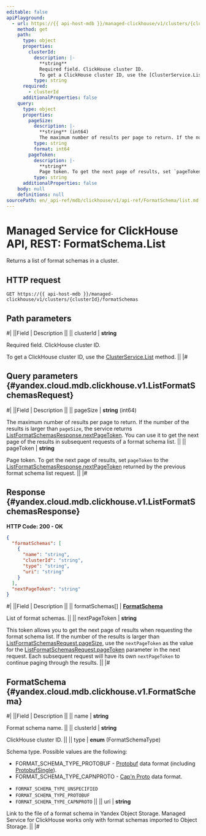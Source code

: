 ```yaml
---
editable: false
apiPlayground:
  - url: https://{{ api-host-mdb }}/managed-clickhouse/v1/clusters/{clusterId}/formatSchemas
    method: get
    path:
      type: object
      properties:
        clusterId:
          description: |-
            **string**
            Required field. ClickHouse cluster ID.
            To get a ClickHouse cluster ID, use the [ClusterService.List](/docs/managed-clickhouse/api-ref/Cluster/list#List) method.
          type: string
      required:
        - clusterId
      additionalProperties: false
    query:
      type: object
      properties:
        pageSize:
          description: |-
            **string** (int64)
            The maximum number of results per page to return. If the number of the results is larger than `pageSize`, the service returns [ListFormatSchemasResponse.nextPageToken](#yandex.cloud.mdb.clickhouse.v1.ListFormatSchemasResponse). You can use it to get the next page of the results in subsequent requests of a format schema list.
          type: string
          format: int64
        pageToken:
          description: |-
            **string**
            Page token. To get the next page of results, set `pageToken` to the [ListFormatSchemasResponse.nextPageToken](#yandex.cloud.mdb.clickhouse.v1.ListFormatSchemasResponse) returned by the previous format schema list request.
          type: string
      additionalProperties: false
    body: null
    definitions: null
sourcePath: en/_api-ref/mdb/clickhouse/v1/api-ref/FormatSchema/list.md
---
```


# Managed Service for ClickHouse API, REST: FormatSchema.List

Returns a list of format schemas in a cluster.

## HTTP request

```
GET https://{{ api-host-mdb }}/managed-clickhouse/v1/clusters/{clusterId}/formatSchemas
```

## Path parameters

#|
||Field | Description ||
|| clusterId | **string**

Required field. ClickHouse cluster ID.

To get a ClickHouse cluster ID, use the [ClusterService.List](/docs/managed-clickhouse/api-ref/Cluster/list#List) method. ||
|#

## Query parameters {#yandex.cloud.mdb.clickhouse.v1.ListFormatSchemasRequest}

#|
||Field | Description ||
|| pageSize | **string** (int64)

The maximum number of results per page to return. If the number of the results is larger than `pageSize`, the service returns [ListFormatSchemasResponse.nextPageToken](#yandex.cloud.mdb.clickhouse.v1.ListFormatSchemasResponse). You can use it to get the next page of the results in subsequent requests of a format schema list. ||
|| pageToken | **string**

Page token. To get the next page of results, set `pageToken` to the [ListFormatSchemasResponse.nextPageToken](#yandex.cloud.mdb.clickhouse.v1.ListFormatSchemasResponse) returned by the previous format schema list request. ||
|#

## Response {#yandex.cloud.mdb.clickhouse.v1.ListFormatSchemasResponse}

**HTTP Code: 200 - OK**

```json
{
  "formatSchemas": [
    {
      "name": "string",
      "clusterId": "string",
      "type": "string",
      "uri": "string"
    }
  ],
  "nextPageToken": "string"
}
```

#|
||Field | Description ||
|| formatSchemas[] | **[FormatSchema](#yandex.cloud.mdb.clickhouse.v1.FormatSchema)**

List of format schemas. ||
|| nextPageToken | **string**

This token allows you to get the next page of results when requesting the format schema list. If the number of the results is larger than [ListFormatSchemasRequest.pageSize](#yandex.cloud.mdb.clickhouse.v1.ListFormatSchemasRequest), use the `nextPageToken` as the value for the [ListFormatSchemasRequest.pageToken](#yandex.cloud.mdb.clickhouse.v1.ListFormatSchemasRequest) parameter in the next request. Each subsequent request will have its own `nextPageToken` to continue paging through the results. ||
|#

## FormatSchema {#yandex.cloud.mdb.clickhouse.v1.FormatSchema}

#|
||Field | Description ||
|| name | **string**

Format schema name. ||
|| clusterId | **string**

ClickHouse cluster ID. ||
|| type | **enum** (FormatSchemaType)

Schema type. Possible values are the following:

* FORMAT_SCHEMA_TYPE_PROTOBUF - [Protobuf](https://protobuf.dev/) data format (including [ProtobufSingle](https://clickhouse.com/docs/en/interfaces/formats#protobufsingle)).
* FORMAT_SCHEMA_TYPE_CAPNPROTO - [Cap'n Proto](https://capnproto.org/) data format.

- `FORMAT_SCHEMA_TYPE_UNSPECIFIED`
- `FORMAT_SCHEMA_TYPE_PROTOBUF`
- `FORMAT_SCHEMA_TYPE_CAPNPROTO` ||
|| uri | **string**

Link to the file of a format schema in Yandex Object Storage. Managed Service for ClickHouse works only with format schemas imported to Object Storage. ||
|#